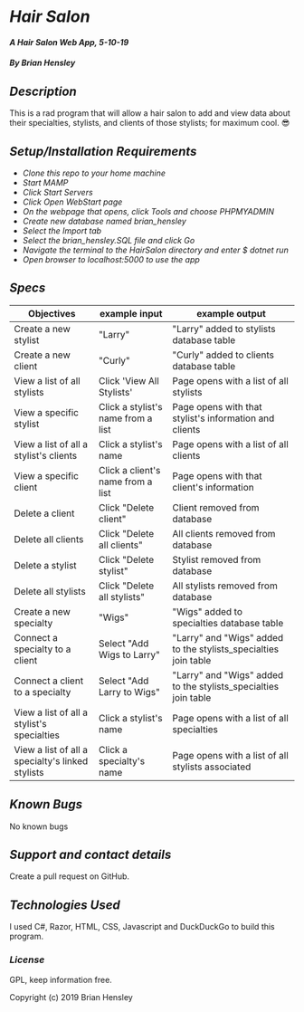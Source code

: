 # _Hair Salon_

#### _A Hair Salon Web App, 5-10-19_

#### _By Brian Hensley_

## _Description_

This is a rad program that will allow a hair salon to add and view data about their specialties, stylists, and clients of those stylists; for maximum cool. 😎

## _Setup/Installation Requirements_

* _Clone this repo to your home machine_
* _Start MAMP_
* _Click Start Servers_
* _Click Open WebStart page_
* _On the webpage that opens, click Tools and choose PHPMYADMIN_
* _Create new database named brian_hensley_
* _Select the Import tab_
* _Select the brian_hensley.SQL file and click Go_
* _Navigate the terminal to the HairSalon directory and enter $ dotnet run_
* _Open browser to localhost:5000 to use the app_

## _Specs_

|Objectives|example input|example output|
|-|-|-|
|Create a new stylist|"Larry"|"Larry" added to stylists database table|
|Create a new client|"Curly"|"Curly" added to clients database table|
|View a list of all stylists|Click 'View All Stylists'|Page opens with a list of all stylists|
|View a specific stylist|Click a stylist's name from a list|Page opens with that stylist's information and clients|
|View a list of all a stylist's clients|Click a stylist's name|Page opens with a list of all clients|
|View a specific client|Click a client's name from a list|Page opens with that client's information|
|Delete a client|Click "Delete client"|Client removed from database|
|Delete all clients|Click "Delete all clients"|All clients removed from database|
|Delete a stylist|Click "Delete stylist"|Stylist removed from database|
|Delete all stylists|Click "Delete all stylists"|All stylists removed from database|
|Create a new specialty|"Wigs"|"Wigs" added to specialties database table|
|Connect a specialty to a client|Select "Add Wigs to Larry"|"Larry" and "Wigs" added to the stylists_specialties join table|
|Connect a client to a specialty|Select "Add Larry to Wigs"|"Larry" and "Wigs" added to the stylists_specialties join table|
|View a list of all a stylist's specialties|Click a stylist's name|Page opens with a list of all specialties|
|View a list of all a specialty's linked stylists|Click a specialty's name|Page opens with a list of all stylists associated|

## _Known Bugs_

No known bugs

## _Support and contact details_

Create a pull request on GitHub.

## _Technologies Used_

I used C#, Razor, HTML, CSS, Javascript and DuckDuckGo to build this program.

### _License_

GPL, keep information free.

Copyright (c) 2019 Brian Hensley
